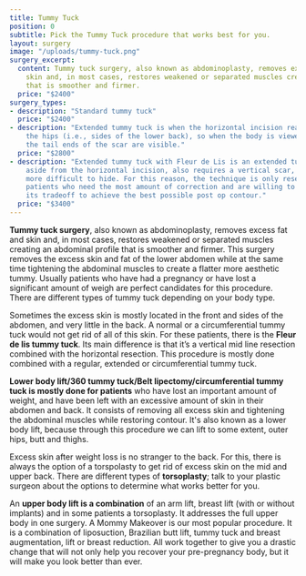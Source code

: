 ```yaml
---
title: Tummy Tuck
position: 0
subtitle: Pick the Tummy Tuck procedure that works best for you.
layout: surgery
image: "/uploads/tummy-tuck.png"
surgery_excerpt:
  content: Tummy tuck surgery, also known as abdominoplasty, removes excess fat and
    skin and, in most cases, restores weakened or separated muscles creating a stomach
    that is smoother and firmer.
  price: "$2400"
surgery_types:
- description: "​Standard tummy tuck"
  price: "$2400​"
- description: "​Extended tummy tuck is when the horizontal incision reaches around
    the hips (i.e., sides of the lower back), so when the body is viewed ​​posteriorly
    the tail ends of the scar are visible."
  price: "$2800​"
- description: "​Extended tummy tuck with Fleur de Lis is an extended tummy tuck that,
    ​​​​aside from the horizontal incision, also requires a vertical scar, which is
    ​​more difficult to hide. For this reason, the technique is only reserved for
    ​​patients who need the most amount of correction and are willing to ​​accept
    its tradeoff to achieve the best possible post op contour."
  price: "$3400"
---
```


**Tummy tuck surgery**, also known as abdominoplasty, removes excess fat and skin and, in most cases, restores weakened or separated muscles creating an abdominal profile that is smoother and firmer. This surgery removes the excess skin and fat of the lower abdomen while at the same time tightening the abdominal muscles to create a flatter more aesthetic tummy. Usually patients who have had a pregnancy or have lost a significant amount of weigh are perfect candidates for this procedure.  There are different types of tummy tuck depending on your body type.

Sometimes the excess skin is mostly located in the front and sides of the abdomen, and very little in the back. A normal or a circumferential tummy tuck would not get rid of all of this skin. For these patients, there is the **Fleur de lis tummy tuck**. Its main difference is that it’s a vertical mid line resection combined with the horizontal resection. This procedure is mostly done combined with a regular, extended or circumferential tummy tuck.

**Lower body lift/360 tummy tuck/Belt lipectomy/circumferential tummy tuck is mostly done for patients** who have lost an important amount of weight, and have been left with an excessive amount of skin in their abdomen and back. It consists of removing all excess skin and tightening the abdominal muscles while restoring contour. It's also known as a lower body lift, because through this procedure we can lift to some extent, outer hips, butt and thighs.

Excess skin after weight loss is no stranger to the back. For this, there is always the option of a torspolasty to get rid of excess skin on the mid and upper back. There are different types of **torsoplasty**; talk to your plastic surgeon about the options to determine what works better for you.

An **upper body lift is a combination** of an arm lift, breast lift (with or without implants) and in some patients a torsoplasty. It addresses the full upper body in one surgery. A Mommy Makeover is our most popular procedure. It is a combination of liposuction, Brazilian butt lift, tummy tuck and breast augmentation, lift or breast reduction. All work together to give you a drastic change that will not only help you recover your pre-pregnancy body, but it will make you look better than ever.

